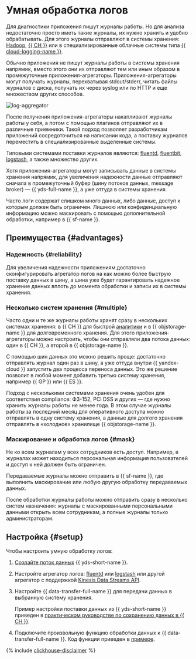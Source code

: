 # Умная обработка логов

Для диагностики приложения пишут журналы работы. Но для анализа недостаточно просто иметь такие журналы, их нужно хранить и удобно обрабатывать. Для этого журналы отправляют в системы хранения: [Hadoop](/services/data-proc), [{{ CH }}](/services/managed-clickhouse) или в специализированные облачные системы типа [{{ cloud-logging-name }}](../../logging/).

Обычно приложения не пишут журналы работы в системы хранения напрямик, вместо этого они их отправляют тем или иным образом в промежуточные приложения-агрегаторы. Приложения-агрегаторы могут получать журналы, перехватывая stdout/stderr, читать файлы журналов с диска, получать их через syslog или по HTTP и еще множеством других способов.

![log-aggregator](../../_assets/data-streams/log-aggregator.svg)

После получения приложения-агрегаторы накапливают журналы работы у себя, а потом с помощью плагинов отправляют их в различные приемники. Такой подход позволяет разработчикам приложений сосредоточиться на написании кода, а поставку журналов переместить в специализированные выделенные системы.

Типовыми системами поставки журналов являются: [fluentd](https://www.fluentd.org), [fluentbit](https://fluentbit.io), [logstash](https://www.elastic.co/logstash/), а также множество других.  

Хотя приложения-агрегаторы могут записывать данные в системы хранения напрямик, для увеличения надежности данные отправляют сначала в промежуточный буфер (шину потоков данных, message broker) — {{ yds-full-name }}, а уже оттуда в системы хранения.

Часто логи содержат слишком много данных, либо данные, доступ к которым должен быть ограничен. Лишнюю или конфиденциальную информацию можно маскировать с помощью дополнительной обработки, например в {{ sf-name }}.

## Преимущества {#advantages}

### Надежность {#reliability}

Для увеличения надежности приложениям достаточно сконфигурировать агрегатор логов на как можно более быструю поставку данных в шину, а шина уже будет гарантировать надежное хранение данных вплоть до момента обработки и записи их в системы хранения.

### Несколько систем хранения {#multiple}

Часто одни и те же журналы работы хранят сразу в нескольких системах хранения: в {{ CH }} для быстрой [аналитики](../../glossary/data-analytics.md) и в {{ objstorage-name }} для долговременного хранения. Для этого приложения-агрегаторы можно настроить, чтобы они отправляли два потока данных: один в {{ CH }}, а второй в {{ objstorage-name }}.

С помощью шин данных это можно решить проще: достаточно отправлять журнал один раз в шину, а уже оттуда внутри {{ yandex-cloud }} запустить два процесса переноса данных. Это же решение позволит в любой момент добавить третью систему хранения, например {{ GP }} или {{ ES }}.

Подход с несколькими системами хранения очень удобен для соответствия compliance: ФЗ-152, PCI DSS и других — где нужно хранить журналы работы не менее года. В этом случае журналы работы за последний месяц для оперативного доступа можно отправлять в одну систему хранения, а данные для долгого хранения отправлять в «холодное» хранилище {{ objstorage-name }}.

### Маскирование и обработка логов {#mask}

Не ко всем журналам у всех сотрудников есть доступ. Например, в журналах может находиться персональная информация пользователей и доступ к ней должен быть ограничен.

Передаваемые журналы можно отправить в {{ sf-name }}, где выполнить маскирование или любую другую обработку передаваемых данных.

После обработки журналы работы можно отправить сразу в несколько систем назначения: журналы с маскированными персональными данными открыть всем сотрудникам, а полные журналы только администраторам.  

## Настройка {#setup}

Чтобы настроить умную обработку логов:

1. [Создайте поток данных](../quickstart/create-stream.md) {{ yds-short-name }}.
1. Настройте агрегатор логов: [fluentd](../quickstart/fluentd.md) или [logstash](../quickstart/logstash.md) или другой агрегатор с поддержкой [Kinesis Data Streams API](../kinesisapi/api-ref.md).
1. Настройте {{ data-transfer-full-name }} для передачи данных в выбранную систему хранения.

    Пример настройки поставки данных из {{ yds-short-name }} приведен в [практическом руководстве по сохранению данных в {{ CH }}](send-to-clickhouse.md).
1. Подключите произвольную функцию обработки данных к {{ data-transfer-full-name }}. Код функции приведен в [примере](https://github.com/yandex-cloud/examples/tree/master/ydt/nginx-logs).

{% include [clickhouse-disclaimer](../../_includes/clickhouse-disclaimer.md) %}